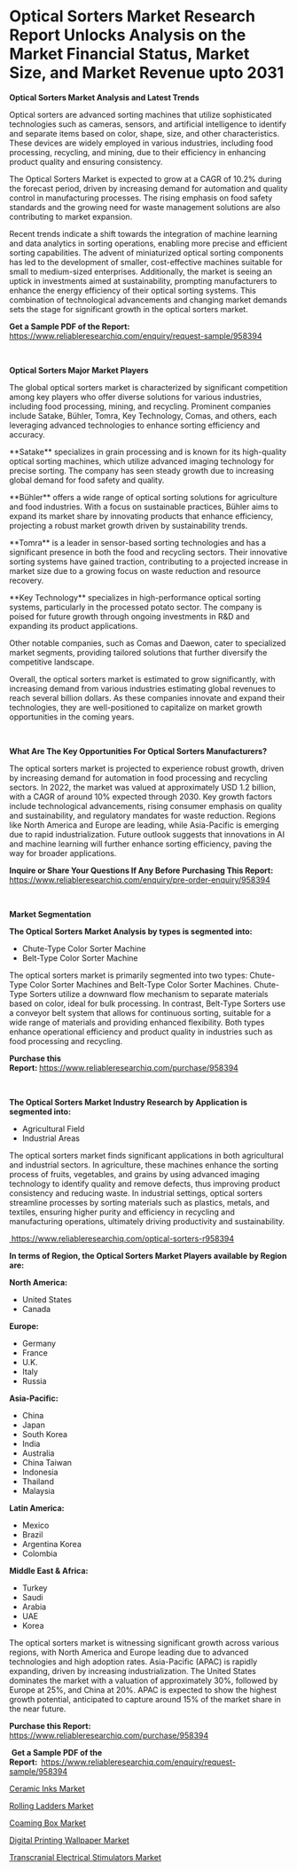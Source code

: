 <p><h1>Optical Sorters Market Research Report Unlocks Analysis on the Market Financial Status, Market Size, and Market Revenue upto 2031</h1></p><p><strong>Optical Sorters Market Analysis and Latest Trends</strong></p>
<p><p>Optical sorters are advanced sorting machines that utilize sophisticated technologies such as cameras, sensors, and artificial intelligence to identify and separate items based on color, shape, size, and other characteristics. These devices are widely employed in various industries, including food processing, recycling, and mining, due to their efficiency in enhancing product quality and ensuring consistency.</p><p>The Optical Sorters Market is expected to grow at a CAGR of 10.2% during the forecast period, driven by increasing demand for automation and quality control in manufacturing processes. The rising emphasis on food safety standards and the growing need for waste management solutions are also contributing to market expansion. </p><p>Recent trends indicate a shift towards the integration of machine learning and data analytics in sorting operations, enabling more precise and efficient sorting capabilities. The advent of miniaturized optical sorting components has led to the development of smaller, cost-effective machines suitable for small to medium-sized enterprises. Additionally, the market is seeing an uptick in investments aimed at sustainability, prompting manufacturers to enhance the energy efficiency of their optical sorting systems. This combination of technological advancements and changing market demands sets the stage for significant growth in the optical sorters market.</p></p>
<p><strong>Get a Sample PDF of the Report:&nbsp;</strong> <a href="https://www.reliableresearchiq.com/enquiry/request-sample/958394?utm_campaign=1144&utm_medium=2&utm_source=Github&utm_content=ia&utm_term=25122024&utm_id=optical-sorters">https://www.reliableresearchiq.com/enquiry/request-sample/958394</a></p>
<p>&nbsp;</p>
<p><strong>Optical Sorters Major Market Players</strong></p>
<p><p>The global optical sorters market is characterized by significant competition among key players who offer diverse solutions for various industries, including food processing, mining, and recycling. Prominent companies include Satake, Bühler, Tomra, Key Technology, Comas, and others, each leveraging advanced technologies to enhance sorting efficiency and accuracy.</p><p>**Satake** specializes in grain processing and is known for its high-quality optical sorting machines, which utilize advanced imaging technology for precise sorting. The company has seen steady growth due to increasing global demand for food safety and quality.</p><p>**Bühler** offers a wide range of optical sorting solutions for agriculture and food industries. With a focus on sustainable practices, Bühler aims to expand its market share by innovating products that enhance efficiency, projecting a robust market growth driven by sustainability trends.</p><p>**Tomra** is a leader in sensor-based sorting technologies and has a significant presence in both the food and recycling sectors. Their innovative sorting systems have gained traction, contributing to a projected increase in market size due to a growing focus on waste reduction and resource recovery.</p><p>**Key Technology** specializes in high-performance optical sorting systems, particularly in the processed potato sector. The company is poised for future growth through ongoing investments in R&D and expanding its product applications.</p><p>Other notable companies, such as Comas and Daewon, cater to specialized market segments, providing tailored solutions that further diversify the competitive landscape.</p><p>Overall, the optical sorters market is estimated to grow significantly, with increasing demand from various industries estimating global revenues to reach several billion dollars. As these companies innovate and expand their technologies, they are well-positioned to capitalize on market growth opportunities in the coming years.</p></p>
<p>&nbsp;</p>
<p><strong>What Are The Key Opportunities For Optical Sorters Manufacturers?</strong></p>
<p><p>The optical sorters market is projected to experience robust growth, driven by increasing demand for automation in food processing and recycling sectors. In 2022, the market was valued at approximately USD 1.2 billion, with a CAGR of around 10% expected through 2030. Key growth factors include technological advancements, rising consumer emphasis on quality and sustainability, and regulatory mandates for waste reduction. Regions like North America and Europe are leading, while Asia-Pacific is emerging due to rapid industrialization. Future outlook suggests that innovations in AI and machine learning will further enhance sorting efficiency, paving the way for broader applications.</p></p>
<p><strong>Inquire or Share Your Questions If Any Before Purchasing This Report:</strong> <a href="https://www.reliableresearchiq.com/enquiry/pre-order-enquiry/958394?utm_campaign=1144&utm_medium=2&utm_source=Github&utm_content=ia&utm_term=25122024&utm_id=optical-sorters">https://www.reliableresearchiq.com/enquiry/pre-order-enquiry/958394</a></p>
<p>&nbsp;</p>
<p><strong>Market Segmentation</strong></p>
<p><strong>The Optical Sorters Market Analysis by types is segmented into:</strong></p>
<p><ul><li>Chute-Type Color Sorter Machine</li><li>Belt-Type Color Sorter Machine</li></ul></p>
<p><p>The optical sorters market is primarily segmented into two types: Chute-Type Color Sorter Machines and Belt-Type Color Sorter Machines. Chute-Type Sorters utilize a downward flow mechanism to separate materials based on color, ideal for bulk processing. In contrast, Belt-Type Sorters use a conveyor belt system that allows for continuous sorting, suitable for a wide range of materials and providing enhanced flexibility. Both types enhance operational efficiency and product quality in industries such as food processing and recycling.</p></p>
<p><strong>Purchase this Report:&nbsp;</strong><a href="https://www.reliableresearchiq.com/purchase/958394?utm_campaign=1144&utm_medium=2&utm_source=Github&utm_content=ia&utm_term=25122024&utm_id=optical-sorters">https://www.reliableresearchiq.com/purchase/958394</a></p>
<p>&nbsp;</p>
<p><strong>The Optical Sorters Market Industry Research by Application is segmented into:</strong></p>
<p><ul><li>Agricultural Field</li><li>Industrial Areas</li></ul></p>
<p><p>The optical sorters market finds significant applications in both agricultural and industrial sectors. In agriculture, these machines enhance the sorting process of fruits, vegetables, and grains by using advanced imaging technology to identify quality and remove defects, thus improving product consistency and reducing waste. In industrial settings, optical sorters streamline processes by sorting materials such as plastics, metals, and textiles, ensuring higher purity and efficiency in recycling and manufacturing operations, ultimately driving productivity and sustainability.</p></p>
<p><a href="https://www.reliableresearchiq.com/optical-sorters-r958394?utm_campaign=1144&utm_medium=2&utm_source=Github&utm_content=ia&utm_term=25122024&utm_id=optical-sorters">&nbsp;https://www.reliableresearchiq.com/optical-sorters-r958394</a></p>
<p><strong>In terms of Region, the Optical Sorters Market Players available by Region are:</strong></p>
<p>
    <p> <strong> North America: </strong>
        <ul>
            <li>United States</li>
            <li>Canada</li>
        </ul>
        </p> 
    <p> <strong> Europe: </strong>
        <ul>
            <li>Germany</li>
            <li>France</li>
            <li>U.K.</li>
            <li>Italy</li>
            <li>Russia</li>
        </ul>
        </p> 
    <p> <strong> Asia-Pacific: </strong>
        <ul>
            <li>China</li>
            <li>Japan</li>
            <li>South Korea</li>
            <li>India</li>
            <li>Australia</li>
            <li>China Taiwan</li>
            <li>Indonesia</li>
            <li>Thailand</li>
            <li>Malaysia</li>
        </ul>
        </p> 
    <p> <strong> Latin America: </strong>
        <ul>
            <li>Mexico</li>
            <li>Brazil</li>
            <li>Argentina Korea</li>
            <li>Colombia</li>
        </ul>
        </p> 
    <p> <strong> Middle East & Africa: </strong>
        <ul>
            <li>Turkey</li>
            <li>Saudi</li>
            <li>Arabia</li>
            <li>UAE</li>
            <li>Korea</li>
        </ul>
    </p>
    </p>
<p><p>The optical sorters market is witnessing significant growth across various regions, with North America and Europe leading due to advanced technologies and high adoption rates. Asia-Pacific (APAC) is rapidly expanding, driven by increasing industrialization. The United States dominates the market with a valuation of approximately 30%, followed by Europe at 25%, and China at 20%. APAC is expected to show the highest growth potential, anticipated to capture around 15% of the market share in the near future.</p></p>
<p><strong>Purchase this Report: </strong><a href="https://www.reliableresearchiq.com/purchase/958394?utm_campaign=1144&utm_medium=2&utm_source=Github&utm_content=ia&utm_term=25122024&utm_id=optical-sorters">https://www.reliableresearchiq.com/purchase/958394</a></p>
<p>&nbsp;<strong>Get a Sample PDF of the Report:&nbsp;&nbsp;</strong><a href="https://www.reliableresearchiq.com/enquiry/request-sample/958394?utm_campaign=1144&utm_medium=2&utm_source=Github&utm_content=ia&utm_term=25122024&utm_id=optical-sorters">https://www.reliableresearchiq.com/enquiry/request-sample/958394</a></p>
<p><strong></strong></p>
<p><p><a href="https://github.com/zuccoshenna242/Market-Research-Report-List-1/blob/main/ceramic-inks-market.md?utm_campaign=1144&utm_medium=2&utm_source=Github&utm_content=ia&utm_term=25122024&utm_id=optical-sorters">Ceramic Inks Market</a></p><p><a href="https://www.linkedin.com/pulse/rolling-ladders-market-trends-historical-forecast-growth-z3ltf?utm_campaign=1144&utm_medium=2&utm_source=Github&utm_content=ia&utm_term=25122024&utm_id=optical-sorters">Rolling Ladders Market</a></p><p><a href="https://www.linkedin.com/pulse/c-glance-reports-anmec?utm_campaign=1144&utm_medium=2&utm_source=Github&utm_content=ia&utm_term=25122024&utm_id=optical-sorters">Coaming Box Market</a></p><p><a href="https://www.linkedin.com/pulse/exploring-growth-potential-digital-printing-wallpaper-market-key-dodvc?utm_campaign=1144&utm_medium=2&utm_source=Github&utm_content=ia&utm_term=25122024&utm_id=optical-sorters">Digital Printing Wallpaper Market</a></p><p><a href="https://github.com/jaquelynhasenaue8/Market-Research-Report-List-1/blob/main/transcranial-electrical-stimulators-market.md?utm_campaign=1144&utm_medium=2&utm_source=Github&utm_content=ia&utm_term=25122024&utm_id=optical-sorters">Transcranial Electrical Stimulators Market</a></p></p>